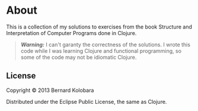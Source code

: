 # About

This is a collection of my solutions to exercises from the book
Structure and Interpretation of Computer Programs done in Clojure.

> ***Warning:*** I can't garanty the correctness of the solutions.
> I wrote this code while I was learning Clojure and functional
> programming, so some of the code may not be idiomatic Clojure.

## License

Copyright © 2013 Bernard Kolobara

Distributed under the Eclipse Public License, the same as Clojure.
